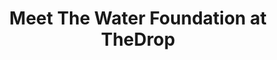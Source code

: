 ---
title: "Meet The Water Foundation at TheDrop"
event_name: "TheDrop"
upcoming_dates: "2025-09-15--2025-09-18"
upcoming_location: "Malmo, Sweden"
url: https://the-water-foundation.com
splash_page_path: /events/thedrop
twf_zinger: "The Water Foundation is a think tank and capital catalyst, assuring full-stack financial innovations are tackling the urgent challenge of our time."
invite_message: "Meet us at TheDrop, a gathering of water innovation leaders, investors, and changemakers."
share_image: /share-banners/bannerImage--The-Water-Foundation-at-The-Drop.webp
contact_email: "dive.deep@the-water-foundation.com"
contact_phone: "+49 177 4543720"
event_website: "https://thedropconf.com/"
---